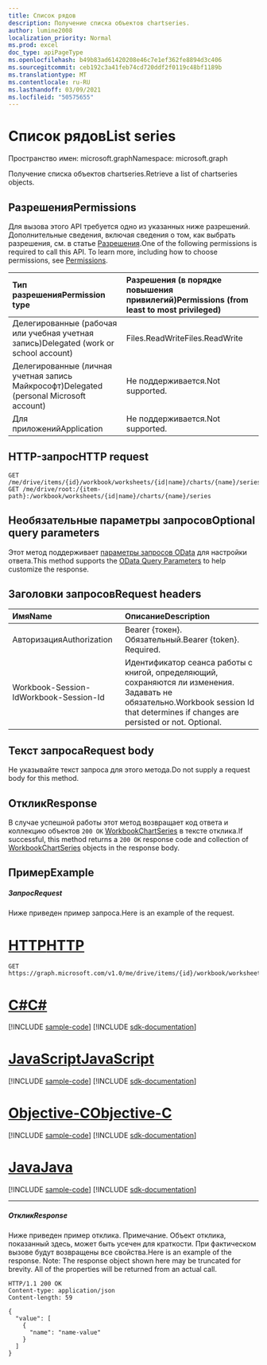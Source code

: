 ```yaml
---
title: Список рядов
description: Получение списка объектов chartseries.
author: lumine2008
localization_priority: Normal
ms.prod: excel
doc_type: apiPageType
ms.openlocfilehash: b49b83ad61420208e46c7e1ef362fe8894d3c406
ms.sourcegitcommit: ceb192c3a41feb74cd720ddf2f0119c48bf1189b
ms.translationtype: MT
ms.contentlocale: ru-RU
ms.lasthandoff: 03/09/2021
ms.locfileid: "50575655"
---
```

# <a name="list-series"></a><span data-ttu-id="e2220-103">Список рядов</span><span class="sxs-lookup"><span data-stu-id="e2220-103">List series</span></span>

<span data-ttu-id="e2220-104">Пространство имен: microsoft.graph</span><span class="sxs-lookup"><span data-stu-id="e2220-104">Namespace: microsoft.graph</span></span>

<span data-ttu-id="e2220-105">Получение списка объектов chartseries.</span><span class="sxs-lookup"><span data-stu-id="e2220-105">Retrieve a list of chartseries objects.</span></span>
## <a name="permissions"></a><span data-ttu-id="e2220-106">Разрешения</span><span class="sxs-lookup"><span data-stu-id="e2220-106">Permissions</span></span>
<span data-ttu-id="e2220-p101">Для вызова этого API требуется одно из указанных ниже разрешений. Дополнительные сведения, включая сведения о том, как выбрать разрешения, см. в статье [Разрешения](/graph/permissions-reference).</span><span class="sxs-lookup"><span data-stu-id="e2220-p101">One of the following permissions is required to call this API. To learn more, including how to choose permissions, see [Permissions](/graph/permissions-reference).</span></span>

|<span data-ttu-id="e2220-109">Тип разрешения</span><span class="sxs-lookup"><span data-stu-id="e2220-109">Permission type</span></span>      | <span data-ttu-id="e2220-110">Разрешения (в порядке повышения привилегий)</span><span class="sxs-lookup"><span data-stu-id="e2220-110">Permissions (from least to most privileged)</span></span>              |
|:--------------------|:---------------------------------------------------------|
|<span data-ttu-id="e2220-111">Делегированные (рабочая или учебная учетная запись)</span><span class="sxs-lookup"><span data-stu-id="e2220-111">Delegated (work or school account)</span></span> | <span data-ttu-id="e2220-112">Files.ReadWrite</span><span class="sxs-lookup"><span data-stu-id="e2220-112">Files.ReadWrite</span></span>    |
|<span data-ttu-id="e2220-113">Делегированные (личная учетная запись Майкрософт)</span><span class="sxs-lookup"><span data-stu-id="e2220-113">Delegated (personal Microsoft account)</span></span> | <span data-ttu-id="e2220-114">Не поддерживается.</span><span class="sxs-lookup"><span data-stu-id="e2220-114">Not supported.</span></span>    |
|<span data-ttu-id="e2220-115">Для приложений</span><span class="sxs-lookup"><span data-stu-id="e2220-115">Application</span></span> | <span data-ttu-id="e2220-116">Не поддерживается.</span><span class="sxs-lookup"><span data-stu-id="e2220-116">Not supported.</span></span> |

## <a name="http-request"></a><span data-ttu-id="e2220-117">HTTP-запрос</span><span class="sxs-lookup"><span data-stu-id="e2220-117">HTTP request</span></span>
<!-- { "blockType": "ignored" } -->
```http
GET /me/drive/items/{id}/workbook/worksheets/{id|name}/charts/{name}/series
GET /me/drive/root:/{item-path}:/workbook/worksheets/{id|name}/charts/{name}/series
```
## <a name="optional-query-parameters"></a><span data-ttu-id="e2220-118">Необязательные параметры запросов</span><span class="sxs-lookup"><span data-stu-id="e2220-118">Optional query parameters</span></span>
<span data-ttu-id="e2220-119">Этот метод поддерживает [параметры запросов OData](/graph/query-parameters) для настройки ответа.</span><span class="sxs-lookup"><span data-stu-id="e2220-119">This method supports the [OData Query Parameters](/graph/query-parameters) to help customize the response.</span></span>

## <a name="request-headers"></a><span data-ttu-id="e2220-120">Заголовки запросов</span><span class="sxs-lookup"><span data-stu-id="e2220-120">Request headers</span></span>
| <span data-ttu-id="e2220-121">Имя</span><span class="sxs-lookup"><span data-stu-id="e2220-121">Name</span></span>      |<span data-ttu-id="e2220-122">Описание</span><span class="sxs-lookup"><span data-stu-id="e2220-122">Description</span></span>|
|:----------|:----------|
| <span data-ttu-id="e2220-123">Авторизация</span><span class="sxs-lookup"><span data-stu-id="e2220-123">Authorization</span></span>  | <span data-ttu-id="e2220-p102">Bearer {токен}. Обязательный.</span><span class="sxs-lookup"><span data-stu-id="e2220-p102">Bearer {token}. Required.</span></span> |
| <span data-ttu-id="e2220-126">Workbook-Session-Id</span><span class="sxs-lookup"><span data-stu-id="e2220-126">Workbook-Session-Id</span></span>  | <span data-ttu-id="e2220-p103">Идентификатор сеанса работы с книгой, определяющий, сохраняются ли изменения. Задавать не обязательно.</span><span class="sxs-lookup"><span data-stu-id="e2220-p103">Workbook session Id that determines if changes are persisted or not. Optional.</span></span>|

## <a name="request-body"></a><span data-ttu-id="e2220-129">Текст запроса</span><span class="sxs-lookup"><span data-stu-id="e2220-129">Request body</span></span>
<span data-ttu-id="e2220-130">Не указывайте текст запроса для этого метода.</span><span class="sxs-lookup"><span data-stu-id="e2220-130">Do not supply a request body for this method.</span></span>

## <a name="response"></a><span data-ttu-id="e2220-131">Отклик</span><span class="sxs-lookup"><span data-stu-id="e2220-131">Response</span></span>

<span data-ttu-id="e2220-132">В случае успешной работы этот метод возвращает код ответа и коллекцию объектов `200 OK` [WorkbookChartSeries](../resources/chartseries.md) в тексте отклика.</span><span class="sxs-lookup"><span data-stu-id="e2220-132">If successful, this method returns a `200 OK` response code and collection of [WorkbookChartSeries](../resources/chartseries.md) objects in the response body.</span></span>
## <a name="example"></a><span data-ttu-id="e2220-133">Пример</span><span class="sxs-lookup"><span data-stu-id="e2220-133">Example</span></span>
##### <a name="request"></a><span data-ttu-id="e2220-134">Запрос</span><span class="sxs-lookup"><span data-stu-id="e2220-134">Request</span></span>
<span data-ttu-id="e2220-135">Ниже приведен пример запроса.</span><span class="sxs-lookup"><span data-stu-id="e2220-135">Here is an example of the request.</span></span>

# <a name="http"></a>[<span data-ttu-id="e2220-136">HTTP</span><span class="sxs-lookup"><span data-stu-id="e2220-136">HTTP</span></span>](#tab/http)
<!-- {
  "blockType": "request",
  "name": "get_series"
}-->
```msgraph-interactive
GET https://graph.microsoft.com/v1.0/me/drive/items/{id}/workbook/worksheets/{id|name}/charts/{name}/series
```
# <a name="c"></a>[<span data-ttu-id="e2220-137">C#</span><span class="sxs-lookup"><span data-stu-id="e2220-137">C#</span></span>](#tab/csharp)
[!INCLUDE [sample-code](../includes/snippets/csharp/get-series-csharp-snippets.md)]
[!INCLUDE [sdk-documentation](../includes/snippets/snippets-sdk-documentation-link.md)]

# <a name="javascript"></a>[<span data-ttu-id="e2220-138">JavaScript</span><span class="sxs-lookup"><span data-stu-id="e2220-138">JavaScript</span></span>](#tab/javascript)
[!INCLUDE [sample-code](../includes/snippets/javascript/get-series-javascript-snippets.md)]
[!INCLUDE [sdk-documentation](../includes/snippets/snippets-sdk-documentation-link.md)]

# <a name="objective-c"></a>[<span data-ttu-id="e2220-139">Objective-C</span><span class="sxs-lookup"><span data-stu-id="e2220-139">Objective-C</span></span>](#tab/objc)
[!INCLUDE [sample-code](../includes/snippets/objc/get-series-objc-snippets.md)]
[!INCLUDE [sdk-documentation](../includes/snippets/snippets-sdk-documentation-link.md)]

# <a name="java"></a>[<span data-ttu-id="e2220-140">Java</span><span class="sxs-lookup"><span data-stu-id="e2220-140">Java</span></span>](#tab/java)
[!INCLUDE [sample-code](../includes/snippets/java/get-series-java-snippets.md)]
[!INCLUDE [sdk-documentation](../includes/snippets/snippets-sdk-documentation-link.md)]

---

##### <a name="response"></a><span data-ttu-id="e2220-141">Отклик</span><span class="sxs-lookup"><span data-stu-id="e2220-141">Response</span></span>
<span data-ttu-id="e2220-p104">Ниже приведен пример отклика. Примечание. Объект отклика, показанный здесь, может быть усечен для краткости. При фактическом вызове будут возвращены все свойства.</span><span class="sxs-lookup"><span data-stu-id="e2220-p104">Here is an example of the response. Note: The response object shown here may be truncated for brevity. All of the properties will be returned from an actual call.</span></span>
<!-- {
  "blockType": "response",
  "truncated": true,
  "@odata.type": "microsoft.graph.workbookChartSeries",
  "isCollection": true
} -->
```http
HTTP/1.1 200 OK
Content-type: application/json
Content-length: 59

{
  "value": [
    {
      "name": "name-value"
    }
  ]
}
```

<!-- uuid: 8fcb5dbc-d5aa-4681-8e31-b001d5168d79
2015-10-25 14:57:30 UTC -->
<!-- {
  "type": "#page.annotation",
  "description": "List series",
  "keywords": "",
  "section": "documentation",
  "tocPath": "",
  "suppressions": [
  ]
}-->
